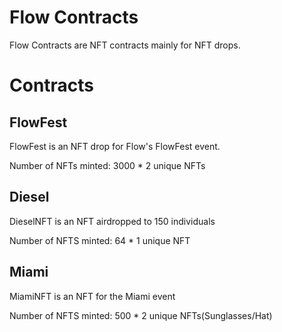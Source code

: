 # Flow Contracts

Flow Contracts are NFT contracts mainly for NFT drops. 

# Contracts

## FlowFest

FlowFest is an NFT drop for Flow's FlowFest event. 

Number of NFTs minted: 3000 * 2 unique NFTs

## Diesel

DieselNFT is an NFT airdropped to 150 individuals

Number of NFTS minted: 64 * 1 unique NFT

## Miami

MiamiNFT is an NFT for the Miami event

Number of NFTS minted: 500 * 2 unique NFTs(Sunglasses/Hat)

